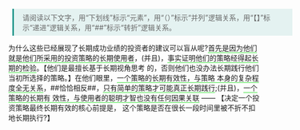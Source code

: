 <style>
.blockquote {
   margin-left:0.6em !important;
   padding:0.5em 1.2em !important;
   border-left:3px solid rgba(15,148,136,1) !important;
   width:560px !important;
   box-sizing:border-box !important;
   background-color:rgba(15,148,136,0.1) !important;
   color:#666 !important
}
.underline{
  border-bottom:2px solid lightgreen;
}
.turning-point{
  color:lightblue !important;
  font-weight: bolder;
}
</style>

<blockquote class="blockquote">请阅读以下文字，用“下划线”标示“元素”，用“（）”标示“并列”逻辑关系，用“【】”标示“递进”逻辑关系，用“##”标示“转折”逻辑关系。</blockquote>

为什么这些已经展现了⻓期成功业绩的投资者的建议可以盲从呢?<span class="underline">首先是因为他们就是他们所采用的投资策略的⻓期使用者</span>，(并且)，<span class="underline">事实证明他们的策略经得起⻓期的检验</span>。【他们是最擅⻓基于⻓期视⻆思考 的，否则他们也没办法⻓期践行他们当初所选择的策略。】在他们眼里，<span class="underline">一个策略的⻓期有效性，与策略 本身的复杂程度全无关系</span>，\##恰恰相反\##，<span class="underline">只有简单的策略才可能真正⻓期践行</span>;(并且)，<span class="underline">一个策略的⻓期有 效性，与使用者的聪明才智也没有任何因果关联</span> —— 【决定一个投资策略最终⻓期有效的核心前提是， 这个策略是否在很⻓一段时间里被不折不扣地⻓期执行?】